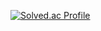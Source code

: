 [![Solved.ac Profile](http://mazassumnida.wtf/api/v2/generate_badge?boj=eunsun2080)](https://solved.ac/eunsun2080/)
